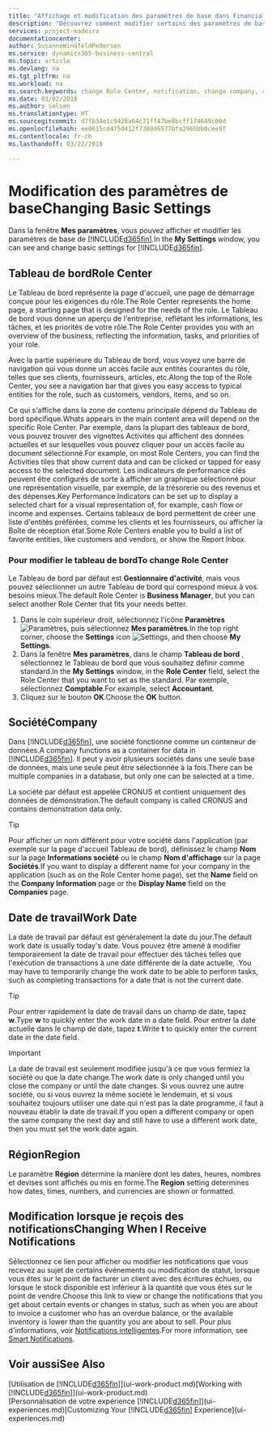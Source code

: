 ```yaml
---
title: "Affichage et modification des paramètres de base dans Financials| Microsoft Docs"
description: "Découvrez comment modifier certains des paramètres de base de Financials, par exemple, le Tableau de bord, la société, ou la date de travail."
services: project-madeira
documentationcenter: 
author: SusanneWindfeldPedersen
ms.service: dynamics365-business-central
ms.topic: article
ms.devlang: na
ms.tgt_pltfrm: na
ms.workload: na
ms.search.keywords: change Role Center, notification, change company, change work date
ms.date: 03/02/2018
ms.author: solsen
ms.translationtype: HT
ms.sourcegitcommit: d7fb34e1c9428a64c71ff47be8bcff174649c00d
ms.openlocfilehash: ee0615cd475d412f7380d6577bfa2965bb0cee9f
ms.contentlocale: fr-ch
ms.lasthandoff: 03/22/2018

---
```

# <a name="changing-basic-settings"></a><span data-ttu-id="bc786-103">Modification des paramètres de base</span><span class="sxs-lookup"><span data-stu-id="bc786-103">Changing Basic Settings</span></span>
<span data-ttu-id="bc786-104">Dans la fenêtre **Mes paramètres**, vous pouvez afficher et modifier les paramètres de base de [!INCLUDE[d365fin](includes/d365fin_md.md)].</span><span class="sxs-lookup"><span data-stu-id="bc786-104">In the **My Settings** window, you can see and change basic settings for [!INCLUDE[d365fin](includes/d365fin_md.md)].</span></span>  

## <a name="role-center"></a><span data-ttu-id="bc786-105">Tableau de bord</span><span class="sxs-lookup"><span data-stu-id="bc786-105">Role Center</span></span>
<span data-ttu-id="bc786-106">Le Tableau de bord représente la page d'accueil, une page de démarrage conçue pour les exigences du rôle.</span><span class="sxs-lookup"><span data-stu-id="bc786-106">The Role Center represents the home page, a starting page that is designed for the needs of the role.</span></span> <span data-ttu-id="bc786-107">Le Tableau de bord vous donne un aperçu de l'entreprise, reflétant les informations, les tâches, et les priorités de votre rôle.</span><span class="sxs-lookup"><span data-stu-id="bc786-107">The Role Center provides you with an overview of the business, reflecting the information, tasks, and priorities of your role.</span></span> 

<span data-ttu-id="bc786-108">Avec la partie supérieure du Tableau de bord, vous voyez une barre de navigation qui vous donne un accès facile aux entités courantes du rôle, telles que ses clients, fournisseurs, articles, etc.</span><span class="sxs-lookup"><span data-stu-id="bc786-108">Along the top of the Role Center, you see a navigation bar that gives you easy access to typical entities for the role, such as customers, vendors, items, and so on.</span></span>

<span data-ttu-id="bc786-109">Ce qui s'affiche dans la zone de contenu principale dépend du Tableau de bord spécifique.</span><span class="sxs-lookup"><span data-stu-id="bc786-109">Whats appears in the main content area will depend on the specific Role Center.</span></span> <span data-ttu-id="bc786-110">Par exemple, dans la plupart des tableaux de bord, vous pouvez trouver des vignettes Activités qui affichent des données actuelles et sur lesquelles vous pouvez cliquer pour un accès facile au document sélectionné.</span><span class="sxs-lookup"><span data-stu-id="bc786-110">For example, on most Role Centers, you can find the Activities tiles that show current data and can be clicked or tapped for easy access to the selected document.</span></span> <span data-ttu-id="bc786-111">Les indicateurs de performance clés peuvent être configurés de sorte à afficher un graphique sélectionné pour une représentation visuelle, par exemple, de la trésorerie ou des revenus et des dépenses.</span><span class="sxs-lookup"><span data-stu-id="bc786-111">Key Performance Indicators can be set up to display a selected chart for a visual representation of, for example, cash flow or income and expenses.</span></span> <span data-ttu-id="bc786-112">Certains tableaux de bord permettent de créer une liste d'entités préférées, comme les clients et les fournisseurs, ou afficher la Boîte de réception état.</span><span class="sxs-lookup"><span data-stu-id="bc786-112">Some Role Centers enable you to build a list of favorite entities, like customers and vendors, or show the Report Inbox.</span></span>

### <a name="to-change-role-center"></a><span data-ttu-id="bc786-113">Pour modifier le tableau de bord</span><span class="sxs-lookup"><span data-stu-id="bc786-113">To change Role Center</span></span>
<span data-ttu-id="bc786-114">Le Tableau de bord par défaut est **Gestionnaire d'activité**, mais vous pouvez sélectionner un autre Tableau de bord qui correspond mieux à vos besoins mieux.</span><span class="sxs-lookup"><span data-stu-id="bc786-114">The default Role Center is **Business Manager**, but you can select another Role Center that fits your needs better.</span></span>
1. <span data-ttu-id="bc786-115">Dans le coin supérieur droit, sélectionnez l'icône **Paramètres** ![Paramètres](media/ui-experience/settings_icon_small.png "Icône Paramètres du tableau de bord"), puis sélectionnez **Mes paramètres**.</span><span class="sxs-lookup"><span data-stu-id="bc786-115">In the top right corner, choose the **Settings** icon ![Settings](media/ui-experience/settings_icon_small.png "Settings icon for role center"), and then choose **My Settings**.</span></span>
2. <span data-ttu-id="bc786-116">Dans la fenêtre **Mes paramètres**, dans le champ **Tableau de bord** , sélectionnez le Tableau de bord que vous souhaitez définir comme standard.</span><span class="sxs-lookup"><span data-stu-id="bc786-116">In the **My Settings** window, in the **Role Center** field, select the Role Center that you want to set as the standard.</span></span> <span data-ttu-id="bc786-117">Par exemple, sélectionnez **Comptable**.</span><span class="sxs-lookup"><span data-stu-id="bc786-117">For example, select **Accountant**.</span></span>
3. <span data-ttu-id="bc786-118">Cliquez sur le bouton **OK**.</span><span class="sxs-lookup"><span data-stu-id="bc786-118">Choose the **OK** button.</span></span>

## <a name="company"></a><span data-ttu-id="bc786-119">Société</span><span class="sxs-lookup"><span data-stu-id="bc786-119">Company</span></span>
<span data-ttu-id="bc786-120">Dans [!INCLUDE[d365fin](includes/d365fin_md.md)], une société fonctionne comme un conteneur de données.</span><span class="sxs-lookup"><span data-stu-id="bc786-120">A company functions as a container for data in [!INCLUDE[d365fin](includes/d365fin_md.md)].</span></span> <span data-ttu-id="bc786-121">Il peut y avoir plusieurs sociétés dans une seule base de données, mais une seule peut être sélectionnée à la fois.</span><span class="sxs-lookup"><span data-stu-id="bc786-121">There can be multiple companies in a database, but only one can be selected at a time.</span></span>

<span data-ttu-id="bc786-122">La société par défaut est appelée CRONUS et contient uniquement des données de démonstration.</span><span class="sxs-lookup"><span data-stu-id="bc786-122">The default company is called CRONUS and contains demonstration data only.</span></span>

> [!TIP]  
>   <span data-ttu-id="bc786-123">Pour afficher un nom différent pour votre société dans l'application (par exemple sur la page d'accueil Tableau de bord), définissez le champ **Nom** sur la page **Informations société** ou le champ **Nom d'affichage** sur la page **Sociétés**.</span><span class="sxs-lookup"><span data-stu-id="bc786-123">If you want to display a different name for your company in the application (such as on the Role Center home page), set the **Name** field on the **Company Information** page or the **Display Name** field on the **Companies** page.</span></span>  

## <a name="work-date"></a><span data-ttu-id="bc786-124">Date de travail</span><span class="sxs-lookup"><span data-stu-id="bc786-124">Work Date</span></span>
<span data-ttu-id="bc786-125">La date de travail par défaut est généralement la date du jour.</span><span class="sxs-lookup"><span data-stu-id="bc786-125">The default work date is usually today's date.</span></span> <span data-ttu-id="bc786-126">Vous pouvez être amené à modifier temporairement la date de travail pour effectuer des tâches telles que l'exécution de transactions à une date différente de la date actuelle, .</span><span class="sxs-lookup"><span data-stu-id="bc786-126">You may have to temporarily change the work date to be able to perform tasks, such as completing transactions for a date that is not the current date.</span></span>

> [!TIP]  
>   <span data-ttu-id="bc786-127">Pour entrer rapidement la date de travail dans un champ de date, tapez **w**.</span><span class="sxs-lookup"><span data-stu-id="bc786-127">Type **w** to quickly enter the work date in a date field.</span></span> <span data-ttu-id="bc786-128">Pour entrer la date actuelle dans le champ de date, tapez **t**.</span><span class="sxs-lookup"><span data-stu-id="bc786-128">Write **t** to quickly enter the current date in the date field.</span></span>

> [!IMPORTANT]  
>   <span data-ttu-id="bc786-129">La date de travail est seulement modifiée jusqu'à ce que vous fermiez la société ou que la date change.</span><span class="sxs-lookup"><span data-stu-id="bc786-129">The work date is only changed until you close the company or until the date changes.</span></span> <span data-ttu-id="bc786-130">Si vous ouvrez une autre société, ou si vous ouvrez la même société le lendemain, et si vous souhaitez toujours utiliser une date qui n'est pas la date programme, il faut à nouveau établir la date de travail.</span><span class="sxs-lookup"><span data-stu-id="bc786-130">If you open a different company or open the same company the next day and still have to use a different work date, then you must set the work date again.</span></span>

## <a name="region"></a><span data-ttu-id="bc786-131">Région</span><span class="sxs-lookup"><span data-stu-id="bc786-131">Region</span></span>
<span data-ttu-id="bc786-132">Le paramètre **Région** détermine la manière dont les dates, heures, nombres et devises sont affichés ou mis en forme.</span><span class="sxs-lookup"><span data-stu-id="bc786-132">The **Region** setting determines how dates, times, numbers, and currencies are shown or formatted.</span></span>   

## <a name="changing-when-i-receive-notifications"></a><span data-ttu-id="bc786-133">Modification lorsque je reçois des notifications</span><span class="sxs-lookup"><span data-stu-id="bc786-133">Changing When I Receive Notifications</span></span>
<span data-ttu-id="bc786-134">Sélectionnez ce lien pour afficher ou modifier les notifications que vous recevez au sujet de certains événements ou modification de statut, lorsque vous êtes sur le point de facturer un client avec des écritures échues, ou lorsque le stock disponible est inférieur à la quantité que vous êtes sur le point de vendre.</span><span class="sxs-lookup"><span data-stu-id="bc786-134">Choose this link to view or change the notifications that you get about certain events or changes in status, such as when you are about to invoice a customer who has an overdue balance, or the available inventory is lower than the quantity you are about to sell.</span></span> <span data-ttu-id="bc786-135">Pour plus d'informations, voir [Notifications intelligentes](ui-smart-notifications.md).</span><span class="sxs-lookup"><span data-stu-id="bc786-135">For more information, see [Smart Notifications](ui-smart-notifications.md).</span></span>

## <a name="see-also"></a><span data-ttu-id="bc786-136">Voir aussi</span><span class="sxs-lookup"><span data-stu-id="bc786-136">See Also</span></span>
<span data-ttu-id="bc786-137">[Utilisation de [!INCLUDE[d365fin](includes/d365fin_md.md)]](ui-work-product.md)</span><span class="sxs-lookup"><span data-stu-id="bc786-137">[Working with [!INCLUDE[d365fin](includes/d365fin_md.md)]](ui-work-product.md)</span></span>  
<span data-ttu-id="bc786-138">[Personnalisation de votre expérience [!INCLUDE[d365fin](includes/d365fin_md.md)]](ui-experiences.md)</span><span class="sxs-lookup"><span data-stu-id="bc786-138">[Customizing Your [!INCLUDE[d365fin](includes/d365fin_md.md)] Experience](ui-experiences.md)</span></span>  

